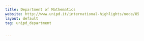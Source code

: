 ```yaml
---
title: Department of Mathematics
website: http://www.unipd.it/international-highlights/node/85
layout: default
tag: unipd_department


---
```

